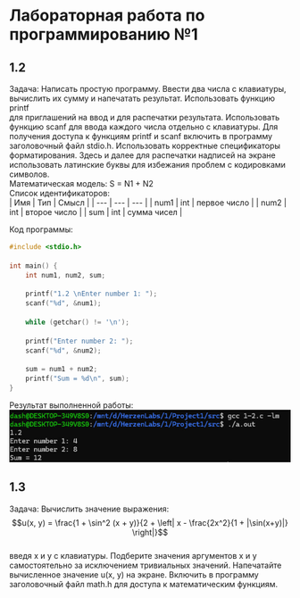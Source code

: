 # Лабораторная работа по программированию №1  
## 1.2  
Задача: Написать простую программу. Ввести два числа с клавиатуры, вычислить их сумму и напечатать результат. Использовать функцию printf  
для приглашений на ввод и для распечатки результата. Использовать
функцию scanf для ввода каждого числа отдельно с клавиатуры. Для
получения доступа к функциям printf и scanf включить в программу заголовочный файл stdio.h. Использовать корректные спецификаторы форматирования. Здесь и далее для распечатки надписей на
экране использовать латинские буквы для избежания проблем с кодировками символов.  
Математическая модель: S = N1 + N2  
Список идентификаторов:  
| Имя  | Тип | Смысл |
| --- | --- | --- |
| num1  | int  |  первое число |
| num2  | int  |  второе число |
| sum  | int  |  сумма чисел |  

Код программы:
```C
#include <stdio.h>

int main() {
	int num1, num2, sum;

	printf("1.2 \nEnter number 1: ");
	scanf("%d", &num1);

	while (getchar() != '\n');

	printf("Enter number 2: ");
	scanf("%d", &num2);

	sum = num1 + num2;
	printf("Sum = %d\n", sum);
}
```
Результат выполненной работы:
<img src="imgs/1-2.jpg">
## 1.3  
Задача: Вычислить значение выражения:  
$$u(x, y) = \frac{1 + \sin^2 (x + y)}{2 + \left| x - \frac{2x^2}{1 + |\sin(x+y)|} \right|}$$  
введя x и y с клавиатуры. Подберите значения аргументов x и y самостоятельно за исключением тривиальных значений. Напечатайте
вычисленное значение u(x, y) на экране. Включить в программу заголовочный файл math.h для доступа к математическим функциям.
